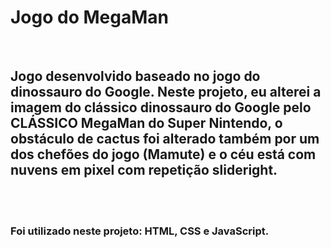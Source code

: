 <h1>Jogo do MegaMan</h1>
<br>
<h2>Jogo desenvolvido baseado no jogo do dinossauro do Google.
Neste projeto, eu alterei a imagem do clássico dinossauro do Google pelo CLÁSSICO MegaMan do Super Nintendo, o obstáculo de cactus foi alterado também por um dos chefões do jogo (Mamute) e o céu está com nuvens em pixel com repetição slideright.</h2>
</br><br>
<h3>Foi utilizado neste projeto: HTML, CSS e JavaScript. </h3></br>
